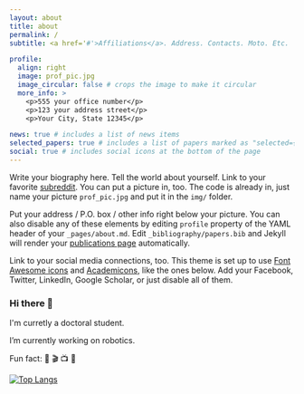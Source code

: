 ```yaml
---
layout: about
title: about
permalink: /
subtitle: <a href='#'>Affiliations</a>. Address. Contacts. Moto. Etc.

profile:
  align: right
  image: prof_pic.jpg
  image_circular: false # crops the image to make it circular
  more_info: >
    <p>555 your office number</p>
    <p>123 your address street</p>
    <p>Your City, State 12345</p>

news: true # includes a list of news items
selected_papers: true # includes a list of papers marked as "selected={true}"
social: true # includes social icons at the bottom of the page
---
```


Write your biography here. Tell the world about yourself. Link to your favorite [subreddit](http://reddit.com). You can put a picture in, too. The code is already in, just name your picture `prof_pic.jpg` and put it in the `img/` folder.

Put your address / P.O. box / other info right below your picture. You can also disable any of these elements by editing `profile` property of the YAML header of your `_pages/about.md`. Edit `_bibliography/papers.bib` and Jekyll will render your [publications page](/al-folio/publications/) automatically.

Link to your social media connections, too. This theme is set up to use [Font Awesome icons](https://fontawesome.com/) and [Academicons](https://jpswalsh.github.io/academicons/), like the ones below. Add your Facebook, Twitter, LinkedIn, Google Scholar, or just disable all of them.

### Hi there 👋

I'm curretly a doctoral student.

I’m currently working on robotics.

Fun fact: 🏀 🎬 📺 🤖️

<!--[![Anurag's GitHub stats](https://github-readme-stats-rouge-zeta.vercel.app/api?username=chenjq16&hide=stars,prs,issues,contribs&count_private=true&show_icons=true&theme=dracula)](https://github.com/anuraghazra/github-readme-stats)-->
<!--;hide=stars,commits,prs,issues,contribs-->
<!--https://github.com/anuraghazra/github-readme-stats/tree/master-->
[![Top Langs](https://github-readme-stats-rouge-zeta.vercel.app/api/top-langs/?username=chenjq16&layout=donut&theme=dracula)](https://github.com/anuraghazra/github-readme-stats)
<!--vercel-->